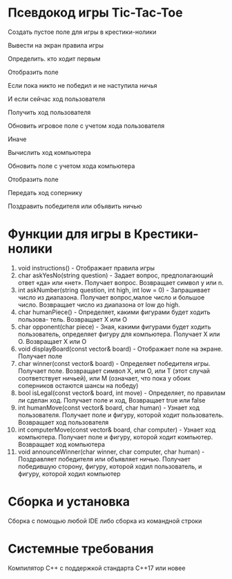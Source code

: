 # Псевдокод игры Tic-Tac-Toe
Создать пустое поле для игры в крестики-нолики

Вывести на экран правила игры

Определить. кто ходит первым

Отобразить поле

Если пока никто не победил и не наступила ничья

И если сейчас ход пользователя

Получить ход пользователя

Обновить игровое поле с учетом хода пользователя

Иначе

Вычислить ход компьютера

Обновить поле с учетом хода компьютера

Отобразить поле

Передать ход сопернику

Поздравить победителя или объявить ничью
# Функции для игры в Крестики-нолики
1) void instructions() - Отображает правила игры
2) char askYesNo(string question) - Задает вопрос, предполагающий ответ «да» или «нет». Получает вопрос. Возвращает символ y или n.
3) int askNumber(string question, int high, int low = 0) - Запрашивает число из диапазона. Получает вопрос,малое число и большое число. Возвращает число из
диапазона от low до high.
4) char humanPiece() - Определяет, какими фигурами будет ходить пользова-
тель. Возвращает Х или О
5) char opponent(char piece) - Зная, какими фигурами будет ходить пользователь,
определяет фигуру для компьютера. Получает Х или О.
Возвращает Х или O
6) void displayBoard(const vector<char>& board) - Отображает поле на экране. Получает поле
7) char winner(const vector<char>& board) - Определяет победителя игры. Получает поле. Возвращает символ Х, или О, или Т (этот случай соответствует
ничьей), или М (означает, что пока у обоих соперников остаются шансы на победу)
8) bool isLegal(const vector<char>& board, int move) - Определяет, по правилам ли сделан ход. Получает поле и ход, Возвращает true или false
9) int humanMove(const vector<char>& board, char human) - Узнает ход пользователя. Получает поле и фигуру, которой ходит пользователь. Возвращает ход пользователя
10) int computerMove(const vector<char>& board, char computer) - Узнает ход компьютера. Получает поле и фигуру, которой ходит компьютер. Возвращает ход компьютера
11) void announceWinner(char winner, char computer, char human) - Поздравляет победителя или объявляет ничью. Получает победившую сторону, фигуру, которой ходил пользователь, и фигуру, которой ходил компьютер
# Сборка и установка
Сборка с помощью любой IDE либо сборка из командной строки

# Системные требования
Компилятор С++ с поддержкой стандарта C++17 или новее
